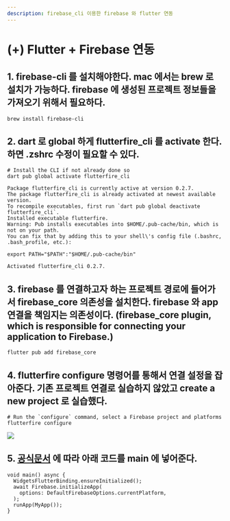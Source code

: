 ```yaml
---
description: firebase_cli 이용한 firebase 와 flutter 연동
---
```


# (+) Flutter + Firebase 연동

## 1. firebase-cli 를 설치해야한다. mac 에서는 brew 로 설치가 가능하다. firebase 에 생성된 프로젝트 정보들을 가져오기 위해서 필요하다. <a href="#1-firebase-cli-mac-brew-firebase" id="1-firebase-cli-mac-brew-firebase"></a>

```
brew install firebase-cli
```

## 2. dart 로 global 하게 flutterfire\_cli 를 activate 한다. 하면 .zshrc 수정이 필요할 수 있다. <a href="#2-dart-global-flutterfire_cli-activate-zshrc" id="2-dart-global-flutterfire_cli-activate-zshrc"></a>

```
# Install the CLI if not already done so
dart pub global activate flutterfire_cli

Package flutterfire_cli is currently active at version 0.2.7.
The package flutterfire_cli is already activated at newest available version.
To recompile executables, first run `dart pub global deactivate flutterfire_cli`.
Installed executable flutterfire.
Warning: Pub installs executables into $HOME/.pub-cache/bin, which is not on your path.
You can fix that by adding this to your shell\'s config file (.bashrc, .bash_profile, etc.):

export PATH="$PATH":"$HOME/.pub-cache/bin"

Activated flutterfire_cli 0.2.7.
```

## 3. firebase 를 연결하고자 하는 프로젝트 경로에 들어가서 firebase\_core 의존성을 설치한다. firebase 와 app 연결을 책임지는 의존성이다. (firebase\_core plugin, which is responsible for connecting your application to Firebase.) <a href="#3-firebase-firebase_core-firebase-app-firebase_core-plugin-which-is-responsible-for-connecting-your" id="3-firebase-firebase_core-firebase-app-firebase_core-plugin-which-is-responsible-for-connecting-your"></a>

```
flutter pub add firebase_core
```

## 4. flutterfire configure 명령어를 통해서 연결 설정을 잡아준다. 기존 프로젝트 연결로 실습하지 않았고 create a new project 로 실습했다. <a href="#4-flutterfire-configure-create-a-new-project" id="4-flutterfire-configure-create-a-new-project"></a>

```
# Run the `configure` command, select a Firebase project and platforms
flutterfire configure
```

![](https://fistkim101.github.io/images/connection-firebase-flutter.png)

## 5. [공식문서](https://firebase.flutter.dev/docs/overview) 에 따라 아래 코드를 main 에 넣어준다. <a href="#5-main" id="5-main"></a>

```
void main() async {
  WidgetsFlutterBinding.ensureInitialized();
  await Firebase.initializeApp(
    options: DefaultFirebaseOptions.currentPlatform,
  );
  runApp(MyApp());
}
```
